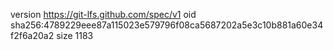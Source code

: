 version https://git-lfs.github.com/spec/v1
oid sha256:4789229eee87a115023e579796f08ca5687202a5e3c10b881a60e34f2f6a20a2
size 1183
